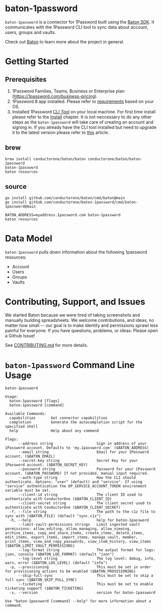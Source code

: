 # baton-1password

`baton-1password` is a connector for 1Password built using the [Baton SDK](https://github.com/conductorone/baton-sdk). It communicates with the 1Password CLI tool to sync data about account, users, groups and vaults.

Check out [Baton](https://github.com/conductorone/baton) to learn more about the project in general.

# Getting Started

## Prerequisites

1. 1Password Families, Teams, Business or Enterprise plan (https://1password.com/business-pricing).
2. 1Password 8 app installed. Please refer to [requirements](https://developer.1password.com/docs/cli/get-started#requirements) based on your OS. 
3. Installed 1Password [CLI Tool](https://developer.1password.com/docs/cli) on your local machine. For first time install please refer to the [Install](https://developer.1password.com/docs/cli/get-started/#install) chapter. It is not neccessary to do any other steps as the `baton-1password` will take care of creating an account and signing in.
   If you already have the CLI tool installed but need to upgrade it to the latest version please refer to [this](https://developer.1password.com/docs/cli/upgrade/) article.

## brew

```
brew install conductorone/baton/baton conductorone/baton/baton-1password
baton-1password
baton resources
```

## source

```
go install github.com/conductorone/baton/cmd/baton@main
go install github.com/conductorone/baton-1password/cmd/baton-1password@main

BATON_ADDRESS=myaddress.1password.com baton-1password
baton resources
```

# Data Model

`baton-1password` pulls down information about the following 1password resources:

- Account
- Users
- Groups
- Vaults

# Contributing, Support, and Issues

We started Baton because we were tired of taking screenshots and manually building spreadsheets. We welcome contributions, and ideas, no matter how small -- our goal is to make identity and permissions sprawl less painful for everyone. If you have questions, problems, or ideas: Please open a Github Issue!

See [CONTRIBUTING.md](https://github.com/ConductorOne/baton/blob/main/CONTRIBUTING.md) for more details.

# `baton-1password` Command Line Usage

```
baton-1password

Usage:
  baton-1password [flags]
  baton-1password [command]

Available Commands:
  capabilities       Get connector capabilities
  completion         Generate the autocompletion script for the specified shell
  help               Help about any command

Flags:
      --address string                    Sign in address of your 1Password account. Defaults to 'my.1password.com' ($BATON_ADDRESS)
      --email string                      Email for your 1Password account. ($BATON_EMAIL)
      --secret-key string                 Secret Key for your 1Password account. ($BATON_SECRET_KEY)
      --password string                   Password for your 1Password account. ($BATON_PASSWORD) If not provided, manual input required.
      --auth-type string                  How the CLI should authenticate. Options: "user" (default) and "service". If using "service" authentication the OP_SERVICE_ACCOUNT_TOKEN environment variable must be set.
      --client-id string                  The client ID used to authenticate with ConductorOne ($BATON_CLIENT_ID)
      --client-secret string              The client secret used to authenticate with ConductorOne ($BATON_CLIENT_SECRET)
  -f, --file string                       The path to the c1z file to sync with ($BATON_FILE) (default "sync.c1z")
  -h, --help                              help for baton-1password
      --limit-vault-permissions strings   Limit ingested vault permissions: allow_editing, allow_managing, allow_viewing, archive_items, copy_and_share_items, create_items, delete_items, edit_items, export_items, import_items, manage_vault, member, print_items, view_and_copy_passwords, view_item_history, view_items ($BATON_LIMIT_VAULT_PERMISSIONS)
      --log-format string                 The output format for logs: json, console ($BATON_LOG_FORMAT) (default "json")
      --log-level string                  The log level: debug, info, warn, error ($BATON_LOG_LEVEL) (default "info")
  -p, --provisioning                      This must be set in order for provisioning actions to be enabled ($BATON_PROVISIONING)
      --skip-full-sync                    This must be set to skip a full sync ($BATON_SKIP_FULL_SYNC)
      --ticketing                         This must be set to enable ticketing support ($BATON_TICKETING)
  -v, --version                           version for baton-1password

Use "baton-1password [command] --help" for more information about a command.
```
